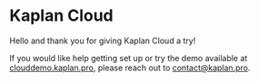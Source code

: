 # Kaplan Cloud

Hello and thank you for giving Kaplan Cloud a try!

If you would like help getting set up or try the demo available at [clouddemo.kaplan.pro](https://clouddemo.kaplan.pro), please reach out to contact@kaplan.pro.

